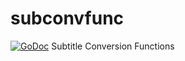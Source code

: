 # subconvfunc
[![GoDoc](https://godoc.org/github.com/wargarblgarbl/subconvfunc?status.svg)](https://godoc.org/github.com/wargarblgarbl/subconvfunc)
Subtitle Conversion Functions
